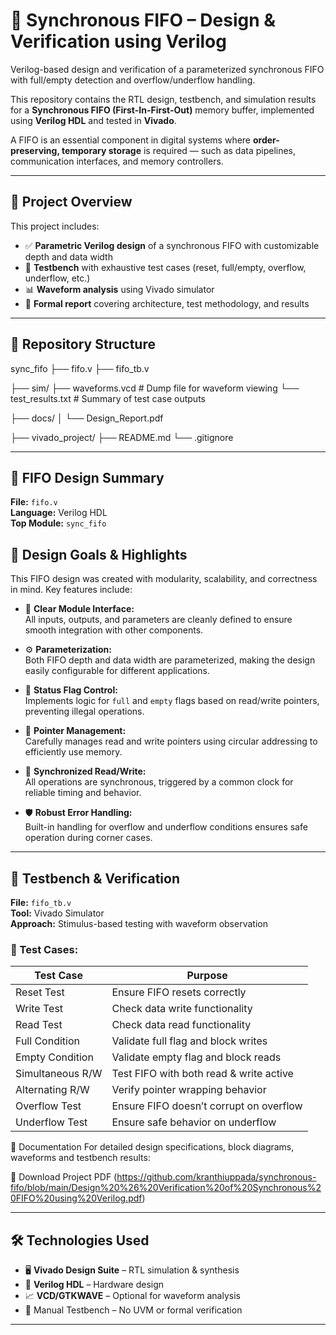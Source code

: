 # 🔁 Synchronous FIFO – Design & Verification using Verilog
Verilog-based design and verification of a parameterized synchronous FIFO with full/empty detection and overflow/underflow handling.

This repository contains the RTL design, testbench, and simulation results for a **Synchronous FIFO (First-In-First-Out)** memory buffer, implemented using **Verilog HDL** and tested in **Vivado**.

A FIFO is an essential component in digital systems where **order-preserving, temporary storage** is required — such as data pipelines, communication interfaces, and memory controllers.

---

## 🧠 Project Overview

This project includes:

- ✅ **Parametric Verilog design** of a synchronous FIFO with customizable depth and data width
- 🧪 **Testbench** with exhaustive test cases (reset, full/empty, overflow, underflow, etc.)
- 📊 **Waveform analysis** using Vivado simulator
- 📄 **Formal report** covering architecture, test methodology, and results

---

## 📁 Repository Structure
sync_fifo
├── fifo.v
├── fifo_tb.v 

├── sim/ 
 ├── waveforms.vcd # Dump file for waveform viewing
 └── test_results.txt # Summary of test case outputs
 
├── docs/
│ └── Design_Report.pdf

├── vivado_project/ 
    ├── README.md 
    └── .gitignore 

---

## 🔧 FIFO Design Summary

**File:** `fifo.v`  
**Language:** Verilog HDL  
**Top Module:** `sync_fifo`

## 🧱 Design Goals & Highlights

This FIFO design was created with modularity, scalability, and correctness in mind. Key features include:

- 📌 **Clear Module Interface:**  
  All inputs, outputs, and parameters are cleanly defined to ensure smooth integration with other components.

- ⚙️ **Parameterization:**  
  Both FIFO depth and data width are parameterized, making the design easily configurable for different applications.

- 🚦 **Status Flag Control:**  
  Implements logic for `full` and `empty` flags based on read/write pointers, preventing illegal operations.

- 🔁 **Pointer Management:**  
  Carefully manages read and write pointers using circular addressing to efficiently use memory.

- 🔄 **Synchronized Read/Write:**  
  All operations are synchronous, triggered by a common clock for reliable timing and behavior.

- 🛡️ **Robust Error Handling:**  
  Built-in handling for overflow and underflow conditions ensures safe operation during corner cases.



---

## 🔬 Testbench & Verification

**File:** `fifo_tb.v`  
**Tool:** Vivado Simulator  
**Approach:** Stimulus-based testing with waveform observation

### 🧪 Test Cases:
| Test Case                | Purpose                                 |
|--------------------------|-----------------------------------------|
| Reset Test               | Ensure FIFO resets correctly            |
| Write Test               | Check data write functionality          |
| Read Test                | Check data read functionality           |
| Full Condition           | Validate full flag and block writes     |
| Empty Condition          | Validate empty flag and block reads     |
| Simultaneous R/W         | Test FIFO with both read & write active |
| Alternating R/W          | Verify pointer wrapping behavior        |
| Overflow Test            | Ensure FIFO doesn’t corrupt on overflow |
| Underflow Test           | Ensure safe behavior on underflow       |


📜 Documentation
For detailed design specifications, block diagrams, waveforms and testbench results:

🔗 Download Project PDF
(https://github.com/kranthiuppada/synchronous-fifo/blob/main/Design%20%26%20Verification%20of%20Synchronous%20FIFO%20using%20Verilog.pdf)

---

## 🛠️ Technologies Used

- 🖥️ **Vivado Design Suite** – RTL simulation & synthesis  
- 📜 **Verilog HDL** – Hardware design  
- 📈 **VCD/GTKWAVE** – Optional for waveform analysis  
- 🧪 Manual Testbench – No UVM or formal verification

---

